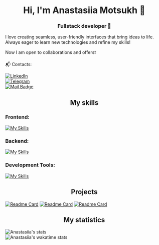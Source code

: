 <h1 align="center">Hi, I'm Anastasiia Motsukh 👋</h1>
<h3 align="center">Fullstack developer 👾</h3>


I love creating seamless, user-friendly interfaces that bring ideas to life.
Always eager to learn new technologies and refine my skills!

Now I am open to collaborations and offers❗️

📬 Contacts:  

[![LinkedIn](https://img.shields.io/badge/LinkedIn-0077B5?style=for-the-badge&logo=linkedin&logoColor=white)](https://www.linkedin.com/in/anastasiia-motsukh/)  
[![Telegram](https://img.shields.io/badge/Telegram-2CA5E0?style=for-the-badge&logo=telegram&logoColor=white)](https://t.me/AnastasiiaMotsukh)  
[![Mail Badge](https://img.shields.io/badge/Email-c0392b?style=for-the-badge&labelColor=c0392b&logo=gmail&logoColor=white)](mailto:anastasiiamotsukh@gmail.com)


<h2 align="center">My skills</h3>
<h3 align="left">Frontend:</h3>

[![My Skills](https://skillicons.dev/icons?i=html,css,js,ts,react,nextjs,redux,sass,tailwind)](https://www.linkedin.com/in/anastasiia-motsukh/)  

<h3 align="left">Backend:</h3>

[![My Skills](https://skillicons.dev/icons?i=nodejs,express,mongodb,postgres)](https://www.linkedin.com/in/anastasiia-motsukh/)  

<h3 align="left">Development Tools: </h3>

[![My Skills](https://skillicons.dev/icons?i=git,github,gitlab,vscode,postman)](https://www.linkedin.com/in/anastasiia-motsukh/)  

<h2 align="center">Projects</h3>

[![Readme Card](https://github-readme-stats.vercel.app/api/pin/?username=lizaklimova&repo=task-pro&theme=dracula)](https://github.com/lizaklimova/task-pro)
[![Readme Card](https://github-readme-stats.vercel.app/api/pin/?username=elostay&repo=goit-react-hw-08-phonebook&theme=dracula)](https://github.com/Elostay/goit-react-hw-08-phonebook)
[![Readme Card](https://github-readme-stats.vercel.app/api/pin/?username=konstantin-it-lysenko&repo=projectDreamTeamJS&theme=dracula)](https://github.com/konstantin-it-lysenko/projectDreamTeamJS)


<h2 align="center">My statistics</h3>

![Anastasiia's stats](https://github-readme-stats.vercel.app/api?username=elostay&show_icons=true&theme=dracula)  
![Anastasiia's wakatime stats](https://github-readme-stats.vercel.app/api/wakatime?username=elostay&theme=dark)

